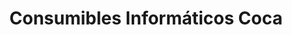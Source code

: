 ---
title: "Consumibles Informáticos Coca"
url: /sant-boi-de-llobregat/consumibles-informaticos-coca/
shop: ordenador
---